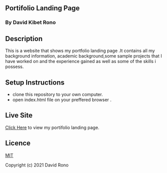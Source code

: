 
## Portifolio Landing Page 

### By David Kibet Rono

## Description

<p>This is  a website that shows my portfolio landing page .It contains all my background information, academic background,some sample projects that I have worked on and the experience gained as well as some of the skills i possess.</p>

## Setup Instructions

* clone this repository to your own computer.
* open index.html file on your preffered browser .

## Live Site

[Click Here](https://davidkibetrono.github.io/Portifolio-Landing-Page/) to view my portifolio landing page.

## Licence

 [MIT](https://choosealicense.com/licenses/mit/)
<p>Copyright (c) 2021 David Rono</p>